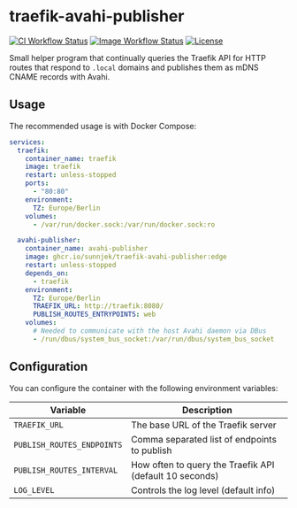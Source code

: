 # traefik-avahi-publisher

[![CI Workflow Status](https://img.shields.io/github/actions/workflow/status/SuNNjek/traefik-avahi-publisher/ci.yml?branch=main&label=CI&logo=github)](https://github.com/SuNNjek/traefik-avahi-publisher/actions/workflows/ci.yml)
[![Image Workflow Status](https://img.shields.io/github/actions/workflow/status/SuNNjek/traefik-avahi-publisher/docker.yml?branch=main&label=Image%20Build&logo=github)](https://github.com/SuNNjek/traefik-avahi-publisher/actions/workflows/docker.yml)
[![License](https://img.shields.io/github/license/SuNNjek/traefik-avahi-publisher)](https://github.com/SuNNjek/traefik-avahi-publisher/blob/main/LICENSE.txt)

Small helper program that continually queries the Traefik API for HTTP routes that respond to `.local` domains
and publishes them as mDNS CNAME records with Avahi.

## Usage

The recommended usage is with Docker Compose:

```yml
services:
  traefik:
    container_name: traefik
    image: traefik
    restart: unless-stopped
    ports:
      - "80:80"
    environment:
      TZ: Europe/Berlin
    volumes:
      - /var/run/docker.sock:/var/run/docker.sock:ro

  avahi-publisher:
    container_name: avahi-publisher
    image: ghcr.io/sunnjek/traefik-avahi-publisher:edge
    restart: unless-stopped
    depends_on:
      - traefik
    environment:
      TZ: Europe/Berlin
      TRAEFIK_URL: http://traefik:8080/
      PUBLISH_ROUTES_ENTRYPOINTS: web
    volumes:
      # Needed to communicate with the host Avahi daemon via DBus
      - /run/dbus/system_bus_socket:/var/run/dbus/system_bus_socket
```

## Configuration

You can configure the container with the following environment variables:

| Variable                   | Description                                             |
| -------------------------- | ------------------------------------------------------- |
| `TRAEFIK_URL`              | The base URL of the Traefik server                      |
| `PUBLISH_ROUTES_ENDPOINTS` | Comma separated list of endpoints to publish            |
| `PUBLISH_ROUTES_INTERVAL`  | How often to query the Traefik API (default 10 seconds) |
| `LOG_LEVEL`                | Controls the log level (default info)                   |